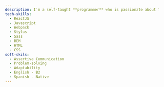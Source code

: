 ```yaml
---
description: I'm a self-taught **programmer** who is passionate about technology. I'm eager to learn something new every day. My curiosity for understanding how things work grew my interest in crafting software. I am a very friendly person and I really enjoy teamwork, sharing my knowledge and learning from my co-workers is my best attribute. I'm driven by integrity and empathy. I'm proficient in frontend development using vanilla Javascript, but I enjoy using React as well.
tech-skills: 
  - ReactJS
  - Javascript
  - Webpack
  - Stylus
  - Sass
  - BEM
  - HTML
  - CSS
soft-skils:
  - Assertive Communication
  - Problem-solving
  - Adaptability
  - English - B2
  - Spanish - Native
---
```


